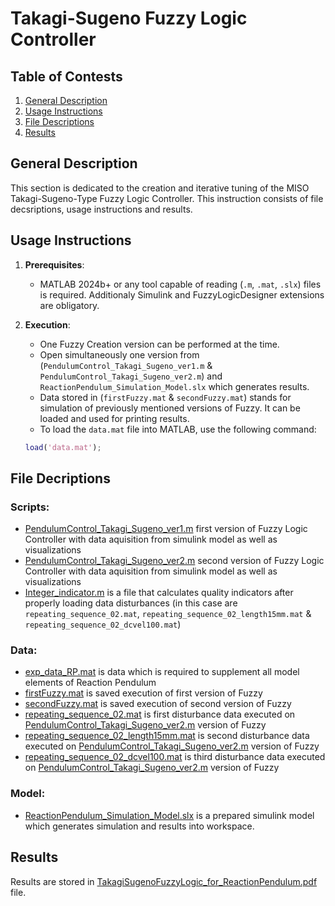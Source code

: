 # Takagi-Sugeno Fuzzy Logic Controller

## Table of Contests

1. [General Description](#general-description)
2. [Usage Instructions](#usage-instructions)
3. [File Descriptions](#file-descriptions)
4. [Results](#results)

## General Description
This section is dedicated to the creation and iterative tuning of the MISO Takagi-Sugeno-Type Fuzzy Logic Controller. This instruction consists of file decsriptions, usage instructions and results.

## Usage Instructions
1. **Prerequisites**:
   - MATLAB 2024b+ or any tool capable of reading (`.m`, `.mat`, `.slx`) files is required. Additionaly Simulink and FuzzyLogicDesigner extensions are obligatory.

2. **Execution**:
   - One Fuzzy Creation version can be performed at the time.
   - Open simultaneously one version from (`PendulumControl_Takagi_Sugeno_ver1.m` & `PendulumControl_Takagi_Sugeno_ver2.m`) and `ReactionPendulum_Simulation_Model.slx` which generates results.
   - Data stored in (`firstFuzzy.mat` & `secondFuzzy.mat`) stands for simulation of previously mentioned versions of Fuzzy. It can be loaded and used for printing results.
   - To load the `data.mat` file into MATLAB, use the following command:
   ```matlab
   load('data.mat');

## File Decriptions
### Scripts:
- [PendulumControl_Takagi_Sugeno_ver1.m](/PendulumControl_Takagi_Sugeno_ver1.m) first version of Fuzzy Logic Controller with data aquisition from simulink model as well as visualizations
- [PendulumControl_Takagi_Sugeno_ver2.m](/PendulumControl_Takagi_Sugeno_ver2.m) second version of Fuzzy Logic Controller with data aquisition from simulink model as well as visualizations
- [Integer_indicator.m](/Integer_indicator.m) is a file that calculates quality indicators after properly loading data disturbances (in this case are `repeating_sequence_02.mat`, `repeating_sequence_02_length15mm.mat` & `repeating_sequence_02_dcvel100.mat`)

### Data:
- [exp_data_RP.mat](/exp_data_RP.mat) is data which is required to supplement all model elements of Reaction Pendulum
- [firstFuzzy.mat](/firstFuzzy.mat) is saved execution of first version of Fuzzy
- [secondFuzzy.mat](/secondFuzzy.mat) is saved execution of second version of Fuzzy
- [repeating_sequence_02.mat](/repeating_sequence_02.mat) is first disturbance data executed on [PendulumControl_Takagi_Sugeno_ver2.m](/PendulumControl_Takagi_Sugeno_ver2.m) version of Fuzzy
- [repeating_sequence_02_length15mm.mat](/repeating_sequence_02_length15mm.mat) is second disturbance data executed on [PendulumControl_Takagi_Sugeno_ver2.m](/PendulumControl_Takagi_Sugeno_ver2.m) version of Fuzzy
- [repeating_sequence_02_dcvel100.mat](/repeating_sequence_02_dcvel100.mat) is third disturbance data executed on [PendulumControl_Takagi_Sugeno_ver2.m](/PendulumControl_Takagi_Sugeno_ver2.m) version of Fuzzy

### Model:
- [ReactionPendulum_Simulation_Model.slx](/ReactionPendulum_Simulation_Model.slx) is a prepared simulink model which generates simulation and results into workspace.

## Results
Results are stored in [TakagiSugenoFuzzyLogic_for_ReactionPendulum.pdf](doc/TakagiSugenoFuzzyLogic_for_ReactionPendulum.pdf) file.